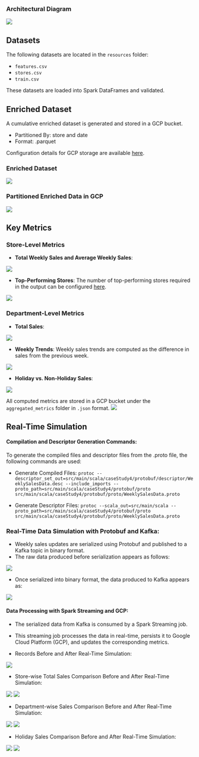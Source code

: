 ### Architectural Diagram
![](images/cs4_architecture.png)

## Datasets
The following datasets are located in the `resources` folder:
- `features.csv`
- `stores.csv`
- `train.csv`

These datasets are loaded into Spark DataFrames and validated.

## Enriched Dataset
A cumulative enriched dataset is generated and stored in a GCP bucket.

- Partitioned By: store and date
- Format: .parquet 

Configuration details for GCP storage are available [here](config/Config.scala).
### Enriched Dataset 
![](images/enriched_data_sample.png)
### Partitioned Enriched Data in GCP 
![](images/enriched_data_gcp.png)


## Key Metrics
### Store-Level Metrics
- **Total Weekly Sales and Average Weekly Sales**:

![](images/store_metrics.png)

- **Top-Performing Stores**: The number of top-performing stores required in the output can be configured [here](config/Config.scala).

![](images/top_performing_stores.png)

### Department-Level Metrics
- **Total Sales**:

![](images/department_metrics.png)

- **Weekly Trends**: Weekly sales trends are computed as the difference in sales from the previous week.

![](images/weekly_trends.png)

- **Holiday vs. Non-Holiday Sales**:

![](images/holiday_comparison_sales.png)


All computed metrics are stored in a GCP bucket under the `aggregated_metrics` folder in `.json` format.
![](images/aggregated_metrics_gcp.png)


## Real-Time Simulation

#### Compilation and Descriptor Generation Commands:
To generate the compiled files and descriptor files from the .proto file, the following commands are used:
- Generate Compiled Files:
```protoc --descriptor_set_out=src/main/scala/caseStudy4/protobuf/descriptor/WeeklySalesData.desc --include_imports --proto_path=src/main/scala/caseStudy4/protobuf/proto src/main/scala/caseStudy4/protobuf/proto/WeeklySalesData.proto```


- Generate Descriptor Files:
```protoc --scala_out=src/main/scala --proto_path=src/main/scala/caseStudy4/protobuf/proto src/main/scala/caseStudy4/protobuf/proto/WeeklySalesData.proto```


### Real-Time Data Simulation with Protobuf and Kafka:
- Weekly sales updates are serialized using Protobuf and published to a Kafka topic in binary format.
- The raw data produced before serialization appears as follows:

![](images/kafka_producer_data.png)

- Once serialized into binary format, the data produced to Kafka appears as:

![](images/kafka_producer_console.png)


#### Data Processing with Spark Streaming and GCP:
- The serialized data from Kafka is consumed by a Spark Streaming job.
- This streaming job processes the data in real-time, persists it to Google Cloud Platform (GCP), and updates the corresponding metrics.

- Records Before and After Real-Time Simulation:

![](images/records_comparison.png)

- Store-wise Total Sales Comparison Before and After Real-Time Simulation:

![](images/store_metrics_comp1.png)
![](images/store_metrics_comp2.png)

- Department-wise Sales Comparison Before and After Real-Time Simulation:

![](images/dept_sales_comp1.png)
![](images/dept_sales_comp2.png)

- Holiday Sales Comparison Before and After Real-Time Simulation:

![](images/holiday_comp1.png)
![](images/holiday_comp2.png)
